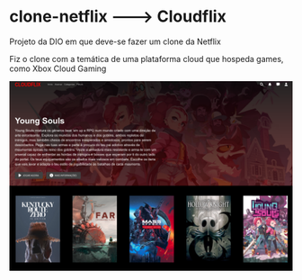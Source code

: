 # clone-netflix ---> Cloudflix
Projeto da DIO em que deve-se fazer um clone da Netflix

Fiz o clone com a temática de uma plataforma cloud que hospeda games, como Xbox Cloud Gaming

![image](1.png)
